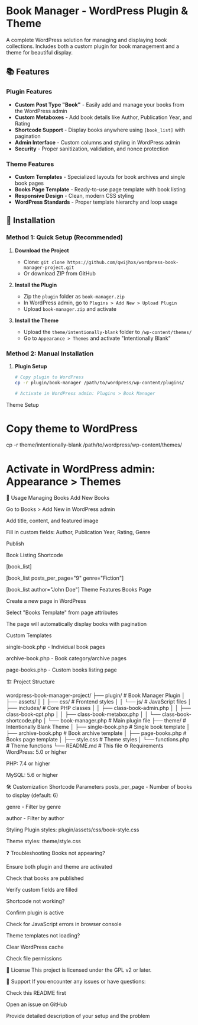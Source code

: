 # Book Manager - WordPress Plugin & Theme

A complete WordPress solution for managing and displaying book collections. Includes both a custom plugin for book management and a theme for beautiful display.

## 📚 Features

### Plugin Features
- **Custom Post Type "Book"** - Easily add and manage your books from the WordPress admin
- **Custom Metaboxes** - Add book details like Author, Publication Year, and Rating
- **Shortcode Support** - Display books anywhere using `[book_list]` with pagination
- **Admin Interface** - Custom columns and styling in WordPress admin
- **Security** - Proper sanitization, validation, and nonce protection

### Theme Features
- **Custom Templates** - Specialized layouts for book archives and single book pages
- **Books Page Template** - Ready-to-use page template with book listing
- **Responsive Design** - Clean, modern CSS styling
- **WordPress Standards** - Proper template hierarchy and loop usage

## 🚀 Installation

### Method 1: Quick Setup (Recommended)

1. **Download the Project**
   - Clone: `git clone https://github.com/qwijhxs/wordpress-book-manager-project.git`
   - Or download ZIP from GitHub

2. **Install the Plugin**
   - Zip the `plugin` folder as `book-manager.zip`
   - In WordPress admin, go to `Plugins > Add New > Upload Plugin`
   - Upload `book-manager.zip` and activate

3. **Install the Theme**
   - Upload the `theme/intentionally-blank` folder to `/wp-content/themes/`
   - Go to `Appearance > Themes` and activate "Intentionally Blank"

### Method 2: Manual Installation

1. **Plugin Setup**
   ```bash
   # Copy plugin to WordPress
   cp -r plugin/book-manager /path/to/wordpress/wp-content/plugins/
   
   # Activate in WordPress admin: Plugins > Book Manager
Theme Setup

# Copy theme to WordPress
cp -r theme/intentionally-blank /path/to/wordpress/wp-content/themes/

# Activate in WordPress admin: Appearance > Themes
📖 Usage
Managing Books
Add New Books

Go to Books > Add New in WordPress admin

Add title, content, and featured image

Fill in custom fields: Author, Publication Year, Rating, Genre

Publish

Book Listing Shortcode

<!-- Basic usage -->
[book_list]

<!-- With parameters -->
[book_list posts_per_page="9" genre="Fiction"]

<!-- Filter by author -->
[book_list author="John Doe"]
Theme Features
Books Page

Create a new page in WordPress

Select "Books Template" from page attributes

The page will automatically display books with pagination

Custom Templates

single-book.php - Individual book pages

archive-book.php - Book category/archive pages

page-books.php - Custom books listing page

🏗️ Project Structure

wordpress-book-manager-project/
├── plugin/                 # Book Manager Plugin
│   ├── assets/
│   │   ├── css/           # Frontend styles
│   │   └── js/            # JavaScript files
│   ├── includes/          # Core PHP classes
│   │   ├── class-book-admin.php
│   │   ├── class-book-cpt.php
│   │   ├── class-book-metabox.php
│   │   └── class-book-shortcode.php
│   └── book-manager.php   # Main plugin file
├── theme/                 # Intentionally Blank Theme
│   ├── single-book.php    # Single book template
│   ├── archive-book.php   # Book archive template
│   ├── page-books.php     # Books page template
│   ├── style.css          # Theme styles
│   └── functions.php      # Theme functions
└── README.md              # This file
⚙️ Requirements
WordPress: 5.0 or higher

PHP: 7.4 or higher

MySQL: 5.6 or higher

🛠️ Customization
Shortcode Parameters
posts_per_page - Number of books to display (default: 6)

genre - Filter by genre

author - Filter by author

Styling
Plugin styles: plugin/assets/css/book-style.css

Theme styles: theme/style.css

❓ Troubleshooting
Books not appearing?

Ensure both plugin and theme are activated

Check that books are published

Verify custom fields are filled

Shortcode not working?

Confirm plugin is active

Check for JavaScript errors in browser console

Theme templates not loading?

Clear WordPress cache

Check file permissions

📄 License
This project is licensed under the GPL v2 or later.

🤝 Support
If you encounter any issues or have questions:

Check this README first

Open an issue on GitHub

Provide detailed description of your setup and the problem
